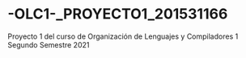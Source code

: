 # -OLC1-_PROYECTO1_201531166
Proyecto 1 del curso de Organización de Lenguajes y Compiladores 1 Segundo Semestre 2021
